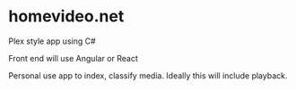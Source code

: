 # homevideo.net
Plex style app using C#

Front end will use Angular or React

Personal use app to index, classify media. Ideally this will include playback.
